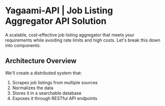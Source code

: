 # Yagaami-API | Job Listing Aggregator API Solution
A scalable, cost-effective job listing aggregator that meets your requirements while avoiding rate limits and high costs. Let's break this down into components:

## Architecture Overview
We'll create a distributed system that:
1. Scrapes job listings from multiple sources
2. Normalizes the data
3. Stores it in a searchable database
4. Exposes it through RESTful API endpoints
